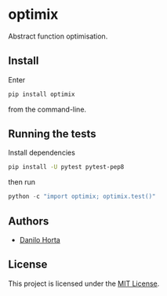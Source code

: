 # optimix

Abstract function optimisation.

## Install

Enter

```bash
pip install optimix
```

from the command-line.


## Running the tests

Install dependencies

```bash
pip install -U pytest pytest-pep8
```

then run

```python
python -c "import optimix; optimix.test()"
```

## Authors

* [Danilo Horta](https://github.com/horta)

## License

This project is licensed under the [MIT License](https://raw.githubusercontent.com/limix/optimix/master/LICENSE.md).
